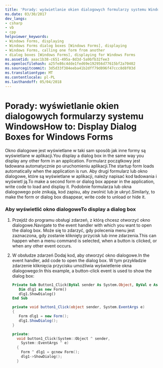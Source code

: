 ```yaml
---
title: 'Porady: wyświetlanie okien dialogowych formularzy systemu Windows'
ms.date: 03/30/2017
dev_langs:
- csharp
- vb
- cpp
helpviewer_keywords:
- Windows Forms, displaying
- Windows Forms dialog boxes [Windows Forms], displaying
- Windows Forms, calling one form from another
- dialog boxes [Windows Forms], displaying for Windows Forms
ms.assetid: aaac1b38-c651-495a-8d3d-5a9bfb32fee3
ms.openlocfilehash: a25fe86c4dde1fed69e192956d77615bf2a70402
ms.sourcegitcommit: 3d5d33f384eeba41b2dff79d096f47ccc8d8f03d
ms.translationtype: MT
ms.contentlocale: pl-PL
ms.lasthandoff: 05/04/2018
---
```

# <a name="how-to-display-dialog-boxes-for-windows-forms"></a><span data-ttu-id="caaec-102">Porady: wyświetlanie okien dialogowych formularzy systemu Windows</span><span class="sxs-lookup"><span data-stu-id="caaec-102">How to: Display Dialog Boxes for Windows Forms</span></span>
<span data-ttu-id="caaec-103">Okno dialogowe jest wyświetlane w taki sam sposób jak inne formy są wyświetlane w aplikacji.</span><span class="sxs-lookup"><span data-stu-id="caaec-103">You display a dialog box in the same way you display any other form in an application.</span></span> <span data-ttu-id="caaec-104">Formularz początkowy jest ładowana automatycznie po uruchomieniu aplikacji.</span><span class="sxs-lookup"><span data-stu-id="caaec-104">The startup form loads automatically when the application is run.</span></span> <span data-ttu-id="caaec-105">Aby drugi formularz lub okno dialogowe, które są wyświetlane w aplikacji, należy napisać kod ładowania i wyświetl ją.</span><span class="sxs-lookup"><span data-stu-id="caaec-105">To make a second form or dialog box appear in the application, write code to load and display it.</span></span> <span data-ttu-id="caaec-106">Podobnie formularza lub okna dialogowego pole znikają, kod zapisu, aby zwolnić lub je ukryć.</span><span class="sxs-lookup"><span data-stu-id="caaec-106">Similarly, to make the form or dialog box disappear, write code to unload or hide it.</span></span>  
  
### <a name="to-display-a-dialog-box"></a><span data-ttu-id="caaec-107">Aby wyświetlić okno dialogowe</span><span class="sxs-lookup"><span data-stu-id="caaec-107">To display a dialog box</span></span>  
  
1.  <span data-ttu-id="caaec-108">Przejdź do programu obsługi zdarzeń, z którą chcesz otworzyć okno dialogowe.</span><span class="sxs-lookup"><span data-stu-id="caaec-108">Navigate to the event handler with which you want to open the dialog box.</span></span> <span data-ttu-id="caaec-109">Może się to zdarzyć, gdy polecenia menu jest zaznaczona, gdy zostanie kliknięty przycisk lub inne zdarzenia.</span><span class="sxs-lookup"><span data-stu-id="caaec-109">This can happen when a menu command is selected, when a button is clicked, or when any other event occurs.</span></span>  
  
2.  <span data-ttu-id="caaec-110">W obsłudze zdarzeń Dodaj kod, aby otworzyć okno dialogowe.</span><span class="sxs-lookup"><span data-stu-id="caaec-110">In the event handler, add code to open the dialog box.</span></span> <span data-ttu-id="caaec-111">W tym przykładzie zdarzenie kliknięcia przycisku umożliwia wyświetlenie okna dialogowego:</span><span class="sxs-lookup"><span data-stu-id="caaec-111">In this example, a button-click event is used to show the dialog box:</span></span>  
  
    ```vb  
    Private Sub Button1_Click(ByVal sender As System.Object, ByVal e As System.EventArgs) Handles Button1.Click  
       Dim dlg1 as new Form()  
       dlg1.ShowDialog()  
    End Sub  
    ```  
  
    ```csharp  
    private void button1_Click(object sender, System.EventArgs e)   
    {  
       Form dlg1 = new Form();  
       dlg1.ShowDialog();  
    }  
    ```  
  
    ```cpp  
    private:   
      void button1_Click(System::Object ^ sender,  
        System::EventArgs ^ e)  
      {  
        Form ^ dlg1 = gcnew Form();  
        dlg1->ShowDialog();  
      }  
    ```
